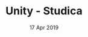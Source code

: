 ---
title: "Unity - Studica"
date: "17 Apr 2019"
category: "certification"
link: "assets/certificates/2019-04-studica-unity.pdf"
---